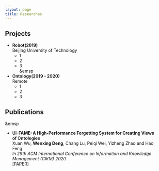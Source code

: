```yaml
---
layout: page
title: Researches
---
```

## <i class="fa fa-cubes" aria-hidden="true"></i> Projects  
* **Robot(2019)**  
  Beijing University of Technology
  * 1  
  * 2  
  * 3                         
&emsp
* **Ontology(2019 - 2020)**  
  Remote           
  * 1  
  * 2  
  * 3  
  
## <i class="fa fa-align-left" aria-hidden="true"></i> Publications   <br/>
&emsp
* **UI-FAME: A High-Performance Forgetting System for Creating Views of Ontologies**  
  Xuan Wu, **Wenxing Deng**, Chang Lu, Peiqi Wei, Yizheng Zhao and Hao Feng  
  _In 29th ACM International Conference on Information and Knowledge Management (CIKM) 2020._    
  [[PAPER]](/pub/CIKM_2020_paper_2000.pdf)

